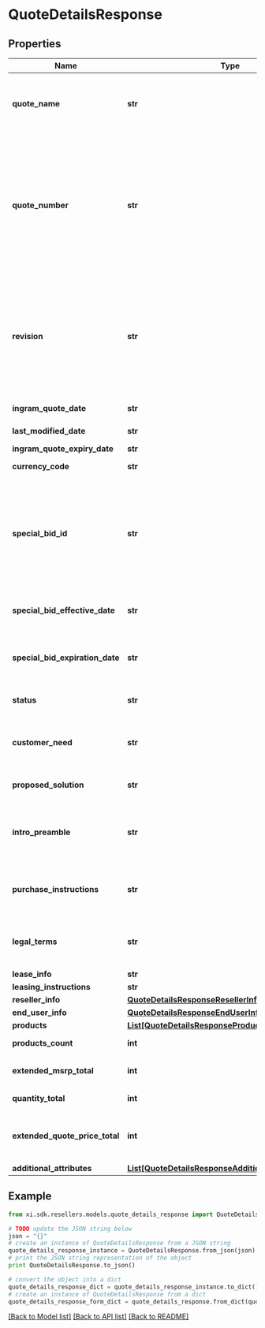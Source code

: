 # QuoteDetailsResponse


## Properties

Name | Type | Description | Notes
------------ | ------------- | ------------- | -------------
**quote_name** | **str** | Quote Name given to quote by sales team or system generated.  Generally used as a reference to identify the quote. | [optional] 
**quote_number** | **str** | Unique identifier generated by Ingram Micro&#39;s CRM specific to each quote.  When applying a filter to the quoteNumber and including a partial quote number in the filter, all quotes containing any information included in the filter can be retrieved as a subset of all available customer quotes. | [optional] 
**revision** | **str** | When a quote has been revised and updated, the quote number remains the same throughout the lifecycle of the quote, however, a Revision number is updated for each revision of the quote.  The revision numbers is associated with the Unique Quote Number. | [optional] 
**ingram_quote_date** | **str** | Date the Quote was initially Created. | [optional] 
**last_modified_date** | **str** | Date the Quote was last updated or modified. | [optional] 
**ingram_quote_expiry_date** | **str** | Quote expiration date. | [optional] 
**currency_code** | **str** | Three letter currency code. | [optional] 
**special_bid_id** | **str** | Price discount identifyer to specify  a pricing discount that has been applied to the quote. If present - the priceDeviationStartDate and priceDeviationExpiryDate must be presented. Cisco refers to this as a Dart | [optional] 
**special_bid_effective_date** | **str** | If price discount has been applied to the quote - the starting date the discount begins. | [optional] 
**special_bid_expiration_date** | **str** | If a price discount has been applied to the quote - The date the discount expires and will no longer be applicable. | [optional] 
**status** | **str** | This refers to the primary status of the quote.  API responses will return | [optional] 
**customer_need** | **str** | Details related to the customer&#39;s request for the quote entered by the sales representative or system generated. | [optional] 
**proposed_solution** | **str** | Ingram Micro proposed solution and summary of quote. | [optional] 
**intro_preamble** | **str** | Introductory paragraph included in each quote.  Legally required - must be included when presenting the quote details. | [optional] 
**purchase_instructions** | **str** | Purchase instructions.  Legally required - must be included when presenting the quote details. | [optional] 
**legal_terms** | **str** | Legal terms -  Legally required - must be included when presenting the quote details. | [optional] 
**lease_info** | **str** | Lease information. | [optional] 
**leasing_instructions** | **str** | Leasing information | [optional] 
**reseller_info** | [**QuoteDetailsResponseResellerInfo**](QuoteDetailsResponseResellerInfo.md) |  | [optional] 
**end_user_info** | [**QuoteDetailsResponseEndUserInfo**](QuoteDetailsResponseEndUserInfo.md) |  | [optional] 
**products** | [**List[QuoteDetailsResponseProductsInner]**](QuoteDetailsResponseProductsInner.md) |  | [optional] 
**products_count** | **int** | Total number of products included in the quote | [optional] 
**extended_msrp_total** | **int** | Total extended MSRP for all products included in the quote | [optional] 
**quantity_total** | **int** | Total quantity of all items in the quote. | [optional] 
**extended_quote_price_total** | **int** | Total amount of quoted price for all products in the quote including both solution products and suggested products. | [optional] 
**additional_attributes** | [**List[QuoteDetailsResponseAdditionalAttributesInner]**](QuoteDetailsResponseAdditionalAttributesInner.md) |  | [optional] 

## Example

```python
from xi.sdk.resellers.models.quote_details_response import QuoteDetailsResponse

# TODO update the JSON string below
json = "{}"
# create an instance of QuoteDetailsResponse from a JSON string
quote_details_response_instance = QuoteDetailsResponse.from_json(json)
# print the JSON string representation of the object
print QuoteDetailsResponse.to_json()

# convert the object into a dict
quote_details_response_dict = quote_details_response_instance.to_dict()
# create an instance of QuoteDetailsResponse from a dict
quote_details_response_form_dict = quote_details_response.from_dict(quote_details_response_dict)
```
[[Back to Model list]](../README.md#documentation-for-models) [[Back to API list]](../README.md#documentation-for-api-endpoints) [[Back to README]](../README.md)


